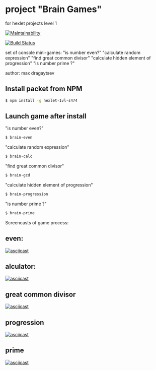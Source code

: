 
# project "Brain Games"
for hexlet projects level 1

[![Maintainability](https://api.codeclimate.com/v1/badges/cc7345c0024133c7c311/maintainability)](https://codeclimate.com/github/dmax1447/project-lvl1-s474/maintainability)

[![Build Status](https://travis-ci.org/dmax1447/project-lvl1-s474.svg?branch=master)](https://travis-ci.org/dmax1447/project-lvl1-s474)

set of console mini-games:
 "is number even?"
 "calculate random expression"
 "find great common divisor"
 "calculate hidden element of progression"
 "is number prime ?"


author: max dragaytsev

## Install packet from NPM
```sh
$ npm install -g hexlet-1vl-s474
```

## Launch game after install

"is number even?"
```sh
$ brain-even  
```

"calculate random expression"
```sh
$ brain-calc  
```

"find great common divisor"
```sh
$ brain-gcd  
```

"calculate hidden element of progression"
```sh
$ brain-progression  
```

"is number prime ?"
```sh
$ brain-prime  
```

Screencasts of game process:
## even: 
[![asciicast](https://asciinema.org/a/ABqXnR39sAJS23WGMubSmSovy.svg)](https://asciinema.org/a/ABqXnR39sAJS23WGMubSmSovy)
## alculator: 
[![asciicast](https://asciinema.org/a/UTEVI5kg3uaWDgn15aDg9NEMI.svg)](https://asciinema.org/a/UTEVI5kg3uaWDgn15aDg9NEMI)
## great common divisor
[![asciicast](https://asciinema.org/a/HpWMzhImq2bvr9LxRnVIKrroJ.svg)](https://asciinema.org/a/HpWMzhImq2bvr9LxRnVIKrroJ)
## progression
[![asciicast](https://asciinema.org/a/XCXmvHlugBRNcxYv7Kn5nCEqC.svg)](https://asciinema.org/a/XCXmvHlugBRNcxYv7Kn5nCEqC)
## prime
[![asciicast](https://asciinema.org/a/29NZPC0XCRxLpNbxYIASQNQIb.svg)](https://asciinema.org/a/29NZPC0XCRxLpNbxYIASQNQIb)